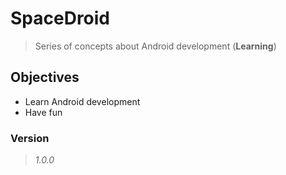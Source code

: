 # SpaceDroid
> Series of concepts about Android development (**Learning**)

## Objectives

+ Learn Android development
+ Have fun

### Version
> _1.0.0_
